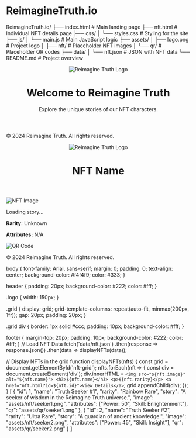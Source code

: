 # ReimagineTruth.io
ReimagineTruth.io/
├── index.html            # Main landing page
├── nft.html              # Individual NFT details page
├── css/
│   └── styles.css        # Styling for the site
├── js/
│   └── main.js           # Main JavaScript logic
├── assets/
│   ├── logo.png          # Project logo
│   ├── nft/              # Placeholder NFT images
│   └── qr/               # Placeholder QR codes
├── data/
│   └── nft.json          # JSON with NFT data
└── README.md             # Project overview

<!DOCTYPE html>
<html lang="en">
<head>
    <meta charset="UTF-8">
    <meta name="viewport" content="width=device-width, initial-scale=1.0">
    <title>Reimagine Truth</title>
    <link rel="stylesheet" href="css/styles.css">
</head>
<body>
    <header>
        <img src="assets/logo.png" alt="Reimagine Truth Logo" class="logo">
        <h1>Welcome to Reimagine Truth</h1>
        <p>Explore the unique stories of our NFT characters.</p>
    </header>
    <main>
        <div id="nft-grid" class="grid"></div>
    </main>
    <footer>
        <p>© 2024 Reimagine Truth. All rights reserved.</p>
    </footer>
    <script src="js/main.js"></script>
</body>
</html>
<!DOCTYPE html>
<html lang="en">
<head>
    <meta charset="UTF-8">
    <meta name="viewport" content="width=device-width, initial-scale=1.0">
    <title>NFT Details</title>
    <link rel="stylesheet" href="css/styles.css">
</head>
<body>
    <header>
        <img src="assets/logo.png" alt="Reimagine Truth Logo" class="logo">
        <h1 id="nft-name">NFT Name</h1>
    </header>
    <main>
        <img id="nft-image" src="assets/nft/placeholder.png" alt="NFT Image" class="nft-image">
        <p id="nft-story">Loading story...</p>
        <p><strong>Rarity:</strong> <span id="nft-rarity">Unknown</span></p>
        <p><strong>Attributes:</strong> <span id="nft-attributes">N/A</span></p>
        <img id="qr-code" src="assets/qr/placeholder.png" alt="QR Code" class="qr-code">
    </main>
    <footer>
        <p>© 2024 Reimagine Truth. All rights reserved.</p>
    </footer>
    <script src="js/main.js"></script>
</body>
</html>
body {
    font-family: Arial, sans-serif;
    margin: 0;
    padding: 0;
    text-align: center;
    background-color: #f4f4f9;
    color: #333;
}

header {
    padding: 20px;
    background-color: #222;
    color: #fff;
}

.logo {
    width: 150px;
}

.grid {
    display: grid;
    grid-template-columns: repeat(auto-fit, minmax(200px, 1fr));
    gap: 20px;
    padding: 20px;
}

.grid div {
    border: 1px solid #ccc;
    padding: 10px;
    background-color: #fff;
}

footer {
    margin-top: 20px;
    padding: 10px;
    background-color: #222;
    color: #fff;
}
// Load NFT Data
fetch('data/nft.json')
    .then(response => response.json())
    .then(data => displayNFTs(data));

// Display NFTs in the grid
function displayNFTs(nfts) {
    const grid = document.getElementById('nft-grid');
    nfts.forEach(nft => {
        const div = document.createElement('div');
        div.innerHTML = `
            <img src="${nft.image}" alt="${nft.name}">
            <h3>${nft.name}</h3>
            <p>${nft.rarity}</p>
            <a href="nft.html?id=${nft.id}">View Details</a>
        `;
        grid.appendChild(div);
    });
}
[
    {
        "id": 1,
        "name": "Truth Seeker #1",
        "rarity": "Rainbow Rare",
        "story": "A seeker of wisdom in the Reimagine Truth universe.",
        "image": "assets/nft/seeker1.png",
        "attributes": ["Power: 50", "Skill: Enlightenment"],
        "qr": "assets/qr/seeker1.png"
    },
    {
        "id": 2,
        "name": "Truth Seeker #2",
        "rarity": "Ultra Rare",
        "story": "A guardian of ancient knowledge.",
        "image": "assets/nft/seeker2.png",
        "attributes": ["Power: 45", "Skill: Insight"],
        "qr": "assets/qr/seeker2.png"
    }
]




